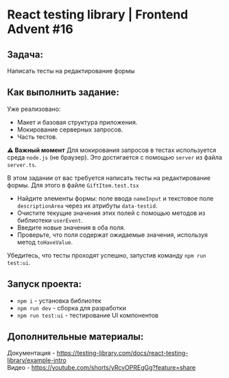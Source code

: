 # React testing library | Frontend Advent #16

## Задача:
Написать тесты на редактирование формы

## Как выполнить задание:

Уже реализовано:

- Макет и базовая структура приложения.
- Мокирование серверных запросов.
- Часть тестов.

**⚠️ Важный момент**
Для мокирования запросов в тестах используется среда `node.js` (не браузер). Это достигается с помощью `server` из файла `server.ts`.

В этом задании от вас требуется написать тесты на редактирование формы. 
Для этого в файле `GiftItem.test.tsx`
- Найдите элементы формы: поле ввода `nameInput` и текстовое поле `descriptionArea` через их атрибуты `data-testid`.
- Очистите текущие значения этих полей с помощью методов из библиотеки `userEvent`.
- Введите новые значения в оба поля.
- Проверьте, что поля содержат ожидаемые значения, используя метод `toHaveValue`.

Убедитесь, что тесты проходят успешно, запустив команду `npm run test:ui`.

## Запуск проекта:
* `npm i` - установка библиотек
* `npm run dev` - сборка для разработки
* `npm run test:ui` - тестирование UI компонентов

## Дополнительные материалы:
Документация - https://testing-library.com/docs/react-testing-library/example-intro  
Видео - https://youtube.com/shorts/yRcvOPREgGg?feature=share
